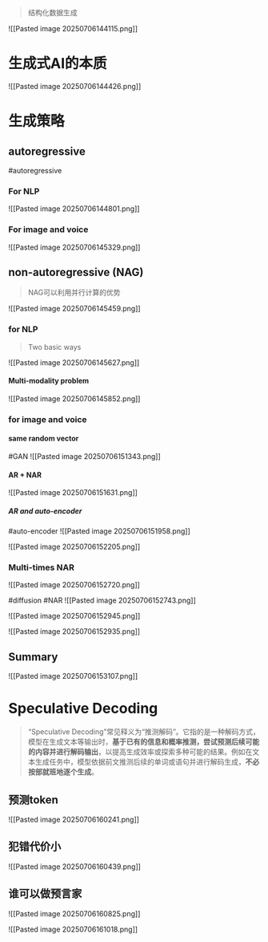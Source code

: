 > 结构化数据生成

![[Pasted image 20250706144115.png]]

# 生成式AI的本质

![[Pasted image 20250706144426.png]]

# 生成策略
## autoregressive
#autoregressive 
### For NLP
![[Pasted image 20250706144801.png]]
### For image and voice
![[Pasted image 20250706145329.png]]
## non-autoregressive (NAG)
> NAG可以利用并行计算的优势

![[Pasted image 20250706145459.png]]
### for NLP
> Two basic ways

![[Pasted image 20250706145627.png]]
#### Multi-modality problem
![[Pasted image 20250706145852.png]]

### for image and voice
#### same random vector
#GAN 
![[Pasted image 20250706151343.png]]
#### AR + NAR
![[Pasted image 20250706151631.png]]

##### AR and auto-encoder
#auto-encoder 
![[Pasted image 20250706151958.png]]

![[Pasted image 20250706152205.png]]
### Multi-times NAR
![[Pasted image 20250706152720.png]]

#diffusion #NAR
![[Pasted image 20250706152743.png]]

![[Pasted image 20250706152945.png]]

![[Pasted image 20250706152935.png]]
## Summary
![[Pasted image 20250706153107.png]]
# Speculative Decoding
> “Speculative Decoding”常见释义为“推测解码”。它指的是一种解码方式，模型在生成文本等输出时，**基于已有的信息和概率推测，尝试预测后续可能的内容并进行解码输出**，以提高生成效率或探索多种可能的结果。例如在文本生成任务中，模型依据前文推测后续的单词或语句并进行解码生成，**不必按部就班地逐个生成**。 

## 预测token
![[Pasted image 20250706160241.png]]
## 犯错代价小
![[Pasted image 20250706160439.png]]

## 谁可以做预言家
![[Pasted image 20250706160825.png]]

![[Pasted image 20250706161018.png]]